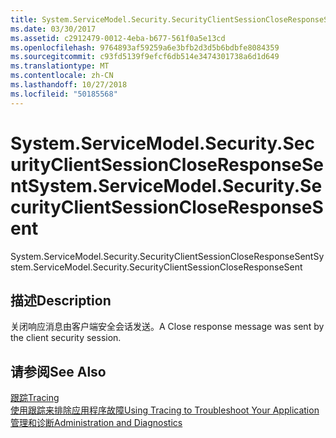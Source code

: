 ```yaml
---
title: System.ServiceModel.Security.SecurityClientSessionCloseResponseSent
ms.date: 03/30/2017
ms.assetid: c2912479-0012-4eba-b677-561f0a5e13cd
ms.openlocfilehash: 9764893af59259a6e3bfb2d3d5b6bdbfe8084359
ms.sourcegitcommit: c93fd5139f9efcf6db514e3474301738a6d1d649
ms.translationtype: MT
ms.contentlocale: zh-CN
ms.lasthandoff: 10/27/2018
ms.locfileid: "50185568"
---
```

# <a name="systemservicemodelsecuritysecurityclientsessioncloseresponsesent"></a><span data-ttu-id="8a0b8-102">System.ServiceModel.Security.SecurityClientSessionCloseResponseSent</span><span class="sxs-lookup"><span data-stu-id="8a0b8-102">System.ServiceModel.Security.SecurityClientSessionCloseResponseSent</span></span>
<span data-ttu-id="8a0b8-103">System.ServiceModel.Security.SecurityClientSessionCloseResponseSent</span><span class="sxs-lookup"><span data-stu-id="8a0b8-103">System.ServiceModel.Security.SecurityClientSessionCloseResponseSent</span></span>  
  
## <a name="description"></a><span data-ttu-id="8a0b8-104">描述</span><span class="sxs-lookup"><span data-stu-id="8a0b8-104">Description</span></span>  
 <span data-ttu-id="8a0b8-105">关闭响应消息由客户端安全会话发送。</span><span class="sxs-lookup"><span data-stu-id="8a0b8-105">A Close response message was sent by the client security session.</span></span>  
  
## <a name="see-also"></a><span data-ttu-id="8a0b8-106">请参阅</span><span class="sxs-lookup"><span data-stu-id="8a0b8-106">See Also</span></span>  
 [<span data-ttu-id="8a0b8-107">跟踪</span><span class="sxs-lookup"><span data-stu-id="8a0b8-107">Tracing</span></span>](../../../../../docs/framework/wcf/diagnostics/tracing/index.md)  
 [<span data-ttu-id="8a0b8-108">使用跟踪来排除应用程序故障</span><span class="sxs-lookup"><span data-stu-id="8a0b8-108">Using Tracing to Troubleshoot Your Application</span></span>](../../../../../docs/framework/wcf/diagnostics/tracing/using-tracing-to-troubleshoot-your-application.md)  
 [<span data-ttu-id="8a0b8-109">管理和诊断</span><span class="sxs-lookup"><span data-stu-id="8a0b8-109">Administration and Diagnostics</span></span>](../../../../../docs/framework/wcf/diagnostics/index.md)
